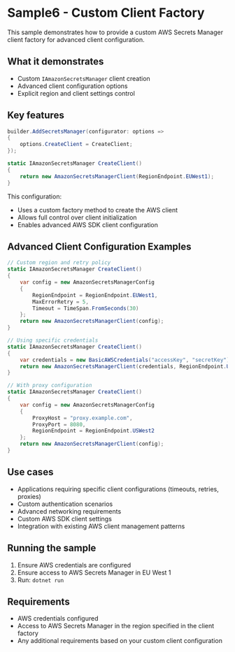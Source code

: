 # Sample6 - Custom Client Factory

This sample demonstrates how to provide a custom AWS Secrets Manager client factory for advanced client configuration.

## What it demonstrates

- Custom `IAmazonSecretsManager` client creation
- Advanced client configuration options
- Explicit region and client settings control

## Key features

```csharp
builder.AddSecretsManager(configurator: options =>
{
    options.CreateClient = CreateClient;
});

static IAmazonSecretsManager CreateClient()
{
    return new AmazonSecretsManagerClient(RegionEndpoint.EUWest1);
}
```

This configuration:
- Uses a custom factory method to create the AWS client
- Allows full control over client initialization
- Enables advanced AWS SDK client configuration

## Advanced Client Configuration Examples

```csharp
// Custom region and retry policy
static IAmazonSecretsManager CreateClient()
{
    var config = new AmazonSecretsManagerConfig
    {
        RegionEndpoint = RegionEndpoint.EUWest1,
        MaxErrorRetry = 5,
        Timeout = TimeSpan.FromSeconds(30)
    };
    return new AmazonSecretsManagerClient(config);
}

// Using specific credentials
static IAmazonSecretsManager CreateClient()
{
    var credentials = new BasicAWSCredentials("accessKey", "secretKey");
    return new AmazonSecretsManagerClient(credentials, RegionEndpoint.USEast1);
}

// With proxy configuration
static IAmazonSecretsManager CreateClient()
{
    var config = new AmazonSecretsManagerConfig
    {
        ProxyHost = "proxy.example.com",
        ProxyPort = 8080,
        RegionEndpoint = RegionEndpoint.USWest2
    };
    return new AmazonSecretsManagerClient(config);
}
```

## Use cases

- Applications requiring specific client configurations (timeouts, retries, proxies)
- Custom authentication scenarios
- Advanced networking requirements
- Custom AWS SDK client settings
- Integration with existing AWS client management patterns

## Running the sample

1. Ensure AWS credentials are configured
2. Ensure access to AWS Secrets Manager in EU West 1
3. Run: `dotnet run`

## Requirements

- AWS credentials configured  
- Access to AWS Secrets Manager in the region specified in the client factory
- Any additional requirements based on your custom client configuration
